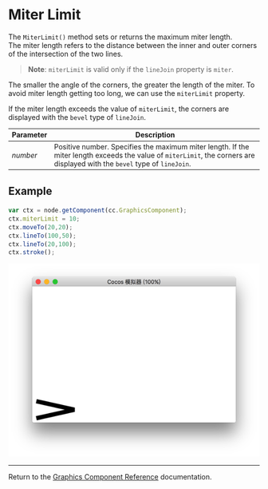 # Miter Limit

The `MiterLimit()` method sets or returns the maximum miter length.  
The miter length refers to the distance between the inner and outer corners of the intersection of the two lines.

> __Note__: `miterLimit` is valid only if the `lineJoin` property is `miter`.

The smaller the angle of the corners, the greater the length of the miter. To avoid miter length getting too long, we can use the `miterLimit` property.

If the miter length exceeds the value of `miterLimit`, the corners are displayed with the `bevel` type of `lineJoin`.

| Parameter | Description |
| -------------- | ----------- |
| *number* | Positive number. Specifies the maximum miter length. If the miter length exceeds the value of `miterLimit`, the corners are displayed with the `bevel` type of `lineJoin`. |

## Example

```javascript
var ctx = node.getComponent(cc.GraphicsComponent);
ctx.miterLimit = 10;
ctx.moveTo(20,20);
ctx.lineTo(100,50);
ctx.lineTo(20,100);
ctx.stroke();
```

<a href="miterLimit.png"><img src="miterLimit.png"></a>

<hr>

Return to the [Graphics Component Reference](../graphics.md) documentation.
